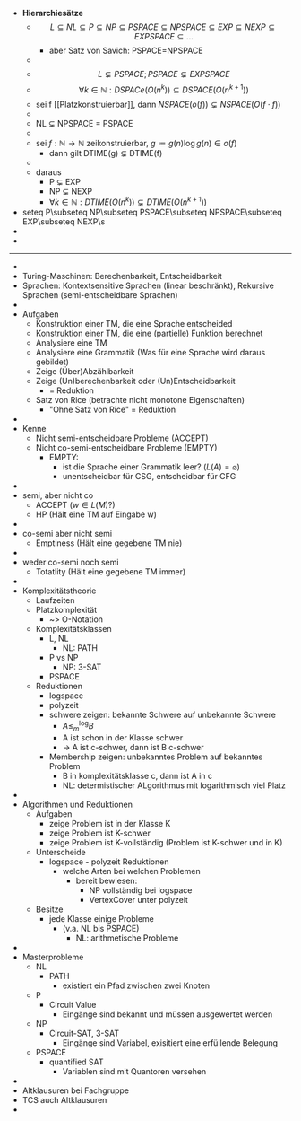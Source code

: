 - **Hierarchiesätze**
	- $$L\subseteq NL\subseteq P\subseteq NP\subseteq PSPACE\subseteq NPSPACE\subseteq EXP\subseteq NEXP\subseteq EXPSPACE\subseteq...$$
		- aber Satz von Savich: PSPACE=NPSPACE
	-
	- $$L\subsetneq PSPACE;PSPACE\subsetneq EXPSPACE$$
	- $$\forall k\in\mathbb{N}:DSPACe\left(O\left(n^{k}\right)\right)\subsetneq DSPACE\left(O\left(n^{k+1}\right)\right)$$
	- sei f [[Platzkonstruierbar]], dann $NSPACE\left(o\left(f\right)\right)\subsetneq NSPACE\left(O\left(f\cdot f\right)\right)$
	-
	- NL $\subsetneq$ NPSPACE = PSPACE
	-
	- sei $f:\mathbb{N}\rightarrow\mathbb{N}$ zeikonstruierbar, $g\coloneqq g\left(n\right)\log g\left(n\right)\in o\left(f\right)$
		- dann gilt DTIME(g) $\subsetneq$ DTIME(f)
	-
	- daraus
		- P $\subsetneq$ EXP
		- NP $\subsetneq$ NEXP
		- $\forall k\in\mathbb{N}:DTIME\left(O\left(n^{k}\right)\right)\subsetneq DTIME\left(O\left(n^{k+1}\right)\right)$
- seteq P\subseteq NP\subseteq PSPACE\subseteq NPSPACE\subseteq EXP\subseteq NEXP\s
-
-
- ---
-
- Turing-Maschinen: Berechenbarkeit, Entscheidbarkeit
- Sprachen: Kontextsensitive Sprachen (linear beschränkt), Rekursive Sprachen (semi-entscheidbare Sprachen)
-
- Aufgaben
	- Konstruktion einer TM, die eine Sprache entscheided
	- Konstruktion einer TM, die eine (partielle) Funktion berechnet
	- Analysiere eine TM
	- Analysiere eine Grammatik (Was für eine Sprache wird daraus gebildet)
	- Zeige (Über)Abzählbarkeit
	- Zeige (Un)berechenbarkeit oder (Un)Entscheidbarkeit
		- = Reduktion
	- Satz von Rice (betrachte nicht monotone Eigenschaften)
		- "Ohne Satz von Rice" = Reduktion
-
- Kenne
	- Nicht semi-entscheidbare Probleme (ACCEPT)
	- Nicht co-semi-entscheidbare Probleme (EMPTY)
		- EMPTY:
			- ist die Sprache einer Grammatik leer? ($L\left(A\right)=\varnothing$)
			- unentscheidbar für CSG, entscheidbar für CFG
-
- semi, aber nicht co
	- ACCEPT ($w\in L\left(M\right)$?)
	- HP (Hält eine TM auf Eingabe w)
-
- co-semi aber nicht semi
	- Emptiness (Hält eine gegebene TM nie)
-
- weder co-semi noch semi
	- Totatlity (Hält eine gegebene TM immer)
-
- Komplexitätstheorie
	- Laufzeiten
	- Platzkomplexität
		- ~> O-Notation
	- Komplexitätsklassen
		- L, NL
			- NL: PATH
		- P vs NP
			- NP: 3-SAT
		- PSPACE
	- Reduktionen
		- logspace
		- polyzeit
		- schwere zeigen: bekannte Schwere auf unbekannte Schwere
			- $A\leq_{m}^{\log}B$
			- A ist schon in der Klasse schwer
			- -> A ist c-schwer, dann ist B c-schwer
		- Membership zeigen: unbekanntes Problem auf bekanntes Problem
			- B in komplexitätsklasse c, dann ist A in c
			- NL: determistischer ALgorithmus mit logarithmisch viel Platz
-
- Algorithmen und Reduktionen
	- Aufgaben
		- zeige Problem ist in der Klasse K
		- zeige Problem ist K-schwer
		- zeige Problem ist K-vollständig (Problem ist K-schwer und in K)
	- Unterscheide
		- logspace - polyzeit Reduktionen
			- welche Arten bei welchen Problemen
				- bereit bewiesen:
					- NP vollständig bei logspace
					- VertexCover unter polyzeit
	- Besitze
		- jede Klasse einige Probleme
			- (v.a. NL bis PSPACE)
				- NL: arithmetische Probleme
-
- Masterprobleme
	- NL
		- PATH
			- existiert ein Pfad zwischen zwei Knoten
	- P
		- Circuit Value
			- Eingänge sind bekannt und müssen ausgewertet werden
	- NP
		- Circuit-SAT, 3-SAT
			- Eingänge sind Variabel, exisitiert eine erfüllende Belegung
	- PSPACE
		- quantified SAT
			- Variablen sind mit Quantoren versehen
-
- Altklausuren bei Fachgruppe
- TCS auch Altklausuren
-